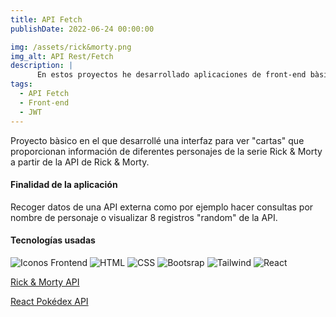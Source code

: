 ```yaml
---
title: API Fetch
publishDate: 2022-06-24 00:00:00

img: /assets/rick&morty.png
img_alt: API Rest/Fetch
description: |
      En estos proyectos he desarrollado aplicaciones de front-end bàsicas para generar códices de personajes consumiendo datos de API's externas como las de Rick & Morty o Pokémon. 
tags:
  - API Fetch
  - Front-end
  - JWT
---
```



Proyecto bàsico en el que desarrollé una interfaz para ver "cartas" que proporcionan información de diferentes personajes de la serie Rick & Morty a partir de la API de Rick & Morty.


#### Finalidad de la aplicación

Recoger datos de una API externa como por ejemplo hacer consultas por nombre de personaje o visualizar 8 registros "random" de la API.

#### Tecnologías usadas

  <img alt="Iconos Frontend" src="https://skillicons.dev/icons?i=typescript&theme=light&perline=4"> <img alt="HTML" src="https://skillicons.dev/icons?i=html&theme=light&perline=4">   <img alt="CSS" src="https://skillicons.dev/icons?i=css&theme=light&perline=4"> <img alt="Bootsrap" src="https://skillicons.dev/icons?i=bootstrap&theme=light&perline=4">
  <img alt="Tailwind" src="https://skillicons.dev/icons?i=tailwind&theme=light&perline=4"> <img alt="React" src="https://skillicons.dev/icons?i=react&theme=light&perline=4"> 

<a href="https://rick-morty-personal.vercel.app/register" target="_blank">Rick & Morty API</a>

<a href="https://pokedex-dorten.vercel.app/" target="_blank">React Pokédex API</a>